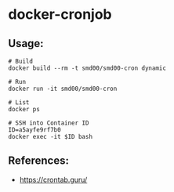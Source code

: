 # docker-cronjob

## Usage:
````
# Build
docker build --rm -t smd00/smd00-cron dynamic

# Run
docker run -it smd00/smd00-cron

# List 
docker ps

# SSH into Container ID
ID=a5ayfe9rf7b0
docker exec -it $ID bash
````

## References: 
- https://crontab.guru/
